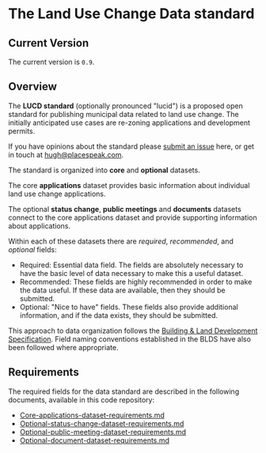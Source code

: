 # The Land Use Change Data standard

## Current Version

The current version is `0.9`.

## Overview

The **LUCD standard** (optionally pronounced "lucid") is a proposed open standard for publishing municipal data related to land use change. The initially anticipated use cases are re-zoning applications and development permits.

If you have opinions about the standard please [submit an issue](https://github.com/PlaceSpeak/LUCD/issues) here, or get in touch at <hugh@placespeak.com>.

The standard is organized into **core** and **optional** datasets.

The core **applications** dataset provides basic information about individual land use change applications.

The optional **status change**, **public meetings** and **documents** datasets connect to the core applications dataset and provide supporting information about applications.

Within each of these datasets there are *required*, *recommended*, and *optional* fields:

* Required: Essential data field. The fields are absolutely necessary to have the basic level of data necessary to make this a useful dataset.
* Recommended: These fields are highly recommended in order to make the data useful. If these data are available, then they should be submitted.
* Optional: "Nice to have" fields. These fields also provide additional information, and if the data exists, they should be submitted.

This approach to data organization follows the [Building & Land Development Specification](http://permitdata.org/). Field naming conventions established in the BLDS have also been followed where appropriate.

## Requirements

The required fields for the data standard are described in the following documents, available in this code repository:

* [Core-applications-dataset-requirements.md](Core-applications-dataset-requirements.md)
* [Optional-status-change-dataset-requirements.md](Optional-status-change-dataset-requirements.md)
* [Optional-public-meeting-dataset-requirements.md](Optional-public-meeting-dataset-requirements.md)
* [Optional-document-dataset-requirements.md](Optional-document-dataset-requirements.md)
